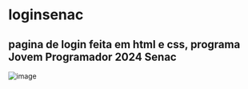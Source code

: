 # loginsenac 
## pagina de login feita em html e css, programa Jovem Programador 2024 Senac

![image](https://github.com/user-attachments/assets/d35345bd-4b4f-4610-aad7-f9177e979dc3)
